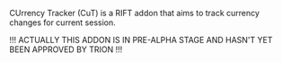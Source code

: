 CUrrency Tracker (CuT) is a RIFT addon that aims to track currency changes for current session.

!!! ACTUALLY THIS ADDON IS IN PRE-ALPHA STAGE AND HASN'T YET BEEN APPROVED BY TRION !!!


